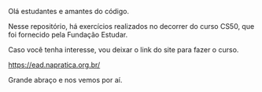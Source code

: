 Olá estudantes e amantes do código.

Nesse repositório, há exercícios realizados no decorrer do curso CS50, que foi fornecido pela Fundação Estudar.

Caso você tenha interesse, vou deixar o link do site para fazer o curso.

https://ead.napratica.org.br/

Grande abraço e nos vemos por aí. 


